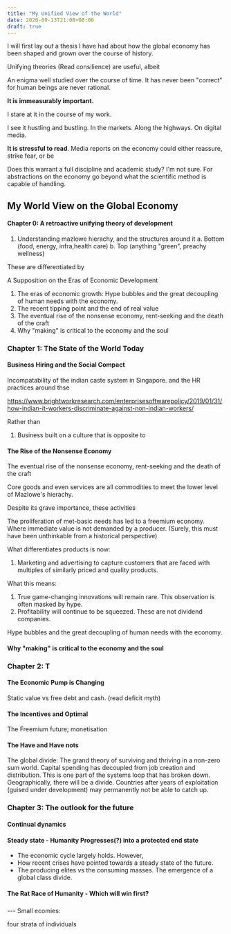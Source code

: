 ```yaml
---
title: "My Unified View of the World"
date: 2020-09-13T21:08+08:00
draft: true
---
```


I will first lay out a thesis I have had about how the global economy has been shaped and grown over the course of history.

Unifying theories (Read consilience) are useful, albeit 

An enigma well studied over the course of time. It has never been "correct" for human beings are never rational. 

**It is immeasurably important.** 

I stare at it in the course of my work. 

I see it hustling and bustling. In the markets. Along the highways. On digital media.

**It is stressful to read**. Media  reports on the economy could either reassure, strike fear, or be 

Does this warrant a full discipline and academic study? I'm not sure. For abstractions on the economy go beyond what the scientific method is capable of handling.

## My World View on the Global Economy

#### Chapter 0: A retroactive unifying theory of development

1. Understanding mazlowe hierachy, and the structures around it
   a. Bottom (food, energy, infra,health care)
   b. Top (anything "green", preachy wellness)

These are differentiated by 

A Supposition on the Eras of Economic Development

1. The eras of economic growth: Hype bubbles and the great decoupling of human needs with the economy.
2. The recent tipping point and the end of real value
3. The eventual rise of the nonsense economy, rent-seeking and the death of the craft
4. Why "making" is critical to the economy and the soul



### Chapter 1: The State of the World Today

#### Business Hiring and the Social Compact

Incompatability of the indian caste system in Singapore. and the HR practices around thse

https://www.brightworkresearch.com/enterprisesoftwarepolicy/2019/01/31/how-indian-it-workers-discriminate-against-non-indian-workers/

Rather than 

1) Business built on a culture that is opposite to

#### The Rise of the Nonsense Economy

The eventual rise of the nonsense economy, rent-seeking and the death of the craft

Core goods and even services are all commodities to meet the lower level of Mazlowe's hierachy.

Despite its grave importance, these activities 

The proliferation of met-basic needs has led to a freemium economy. Where immediate value is not demanded by a producer. (Surely, this must have been unthinkable from a historical perspective)

What differentiates products is now:

1) Marketing and advertising to capture customers that are faced with multiples of similarly priced and quality products.

What this means:

1. True game-changing innovations will remain rare. This observation is often masked by hype.
2. Profitability will continue to be squeezed. These are not dividend companies.

Hype bubbles and the great decoupling of human needs with the economy.

#### Why "making" is critical to the economy and the soul

### Chapter 2: T

#### The Economic Pump is Changing

Static value vs free debt and cash. (read deficit myth)

#### The Incentives and Optimal 

The Freemium future; monetisation

#### The Have and Have nots

The global divide: The grand theory of surviving and thriving in a non-zero sum world. Capital spending has decoupled from job creation and distribution. This is one part of the systems loop that has broken down. Geographically, there will be a divide. Countries after years of exploitation (guised under development) may permanently not be able to catch up.

### Chapter 3: The outlook for the future

#### Continual dynamics

#### Steady state - Humanity Progresses(?) into a protected end state

- The economic cycle largely holds. However, 
- How recent crises have pointed towards a steady state of the future.
- The producing elites vs the consuming masses. The emergence of a global class divide.

#### The Rat Race of Humanity - Which will win first?



###  







--- Small ecomies:

four strata of individuals

